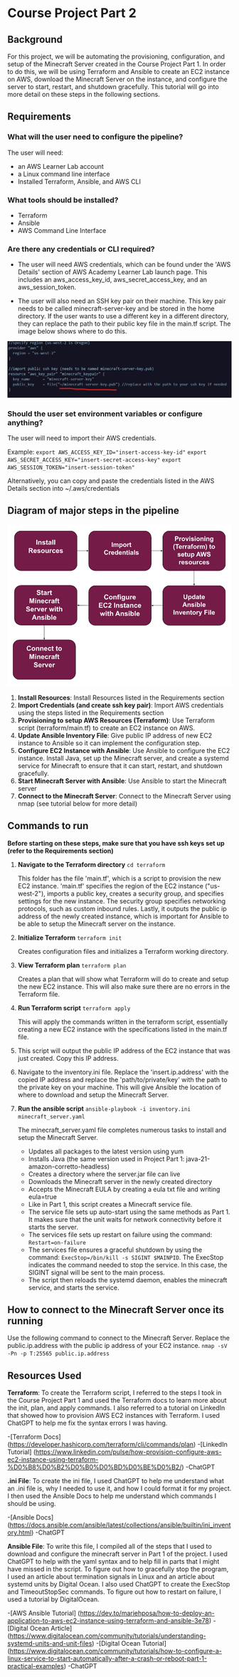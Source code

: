 # Course Project Part 2

## Background

For this project, we will be automating the provisioning, configuration, and setup of the Minecraft Server created in the Course Project Part 1. In order to do this, we will be using Terraform and Ansible to create an EC2 instance on AWS, download the Minecraft Server on the instance, and configure the server to start, restart, and shutdown gracefully. This tutorial will go into more detail on these steps in the following sections.

## Requirements

### What will the user need to configure the pipeline?

The user will need:

- an AWS Learner Lab account
- a Linux command line interface
- Installed Terraform, Ansible, and AWS CLI

### What tools should be installed?

- Terraform
- Ansible
- AWS Command Line Interface

### Are there any credentials or CLI required?

- The user will need AWS credentials, which can be found under the 'AWS Details' section of AWS Academy Learner Lab launch page. This includes an aws_access_key_id, aws_secret_access_key, and an aws_session_token.

- The user will also need an SSH key pair on their machine. This key pair needs to be called minecraft-server-key and be stored in the home directory. If the user wants to use a different key in a different directory, they can replace the path to their public key file in the main.tf script. The image below shows where to do this.

![pipeline_diagram](/images/ssh_key_path.png)

### Should the user set environment variables or configure anything?

The user will need to import their AWS credentials.

Example:
`export AWS_ACCESS_KEY_ID="insert-access-key-id"`
`export AWS_SECRET_ACCESS_KEY="insert-secret-access-key"`
`export AWS_SESSION_TOKEN="insert-session-token"`

Alternatively, you can copy and paste the credentials listed in the AWS Details section into ~/.aws/credentials

## Diagram of major steps in the pipeline

![pipeline_diagram](/images/pipeline_diagram.png)

1. **Install Resources**: Install Resources listed in the Requirements section
2. **Import Credentials (and create ssh key pair)**: Import AWS credentials using the steps listed in the Requirements section
3. **Provisioning to setup AWS Resources (Terraform)**: Use Terraform script (terraform/main.tf) to create an EC2 instance on AWS.
4. **Update Ansible Inventory File**: Give public IP address of new EC2 instance to Ansible so it can implement the configuration step.
5. **Configure EC2 Instance with Ansible**: Use Ansible to configure the EC2 instance. Install Java, set up the Minecraft server, and create a systemd service for Minecraft to ensure that it can start, restart, and shutdown gracefully.
6. **Start Minecraft Server with Ansible**: Use Ansible to start the Minecraft server
7. **Connect to the Minecraft Server**: Connect to the Minecraft Server using nmap (see tutorial below for more detail)

## Commands to run

**Before starting on these steps, make sure that you have ssh keys set up (refer to the Requirements section)**

1. **Navigate to the Terraform directory**
   `cd terraform`

   This folder has the file 'main.tf', which is a script to provision the new EC2 instance. 'main.tf' specifies the region of the EC2 instance ("us-west-2"), imports a public key, creates a security group, and specifies settings for the new instance. The security group specifies networking protocols, such as custom inbound rules. Lastly, it outputs the public ip address of the newly created instance, which is important for Ansible to be able to setup the Minecraft server on the instance.

2. **Initialize Terraform**
   `terraform init`

   Creates configuration files and initializes a Terraform working directory.

3. **View Terraform plan**
   `terraform plan`

   Creates a plan that will show what Terraform will do to create and setup the new EC2 instance. This will also make sure there are no errors in the Terraform file.

4. **Run Terraform script**
   `terraform apply`

   This will apply the commands written in the terraform script, essentially creating a new EC2 instance with the specifications listed in the main.tf file.

5. This script will output the public IP address of the EC2 instance that was just created. Copy this IP address.

6. Navigate to the inventory.ini file. Replace the 'insert.ip.address' with the copied IP address and replace the 'path/to/private/key' with the path to the private key on your machine. This will give Ansible the location of where to download and setup the Minecraft Server.
7. **Run the ansible script**
   `ansible-playbook -i inventory.ini minecraft_server.yaml`

   The minecraft_server.yaml file completes numerous tasks to install and setup the Minecraft Server.

   - Updates all packages to the latest version using yum
   - Installs Java (the same version used in Project Part 1: java-21-amazon-corretto-headless)
   - Creates a directory where the server.jar file can live
   - Downloads the Minecraft server in the newly created directory
   - Accepts the Minecraft EULA by creating a eula txt file and writing eula=true
   - Like in Part 1, this script creates a Minecraft service file.
   - The service file sets up auto-start using the same methods as Part 1. It makes sure that the unit waits for network connectivity before it starts the server.
   - The services file sets up restart on failure using the command: `Restart=on-failure`
   - The services file ensures a graceful shutdown by using the command: `ExecStop=/bin/kill -s SIGINT $MAINPID`. The ExecStop indicates the command needed to stop the service. In this case, the SIGINT signal will be sent to the main process.
   - The script then reloads the systemd daemon, enables the minecraft service, and starts the service.

## How to connect to the Minecraft Server once its running

Use the following command to connect to the Minecraft Server. Replace the public.ip.address with the public ip address of your EC2 instance.
`nmap -sV -Pn -p T:25565 public.ip.address`

## Resources Used

**Terraform**: To create the Terraform script, I referred to the steps I took in the Course Project Part 1 and used the Terraform docs to learn more about the init, plan, and apply commands. I also referred to a tutorial on LinkedIn that showed how to provision AWS EC2 instances with Terraform. I used ChatGPT to help me fix the syntax errors I was having.

-[Terraform Docs] (https://developer.hashicorp.com/terraform/cli/commands/plan) -[LinkedIn Tutorial] (https://www.linkedin.com/pulse/how-provision-configure-aws-ec2-instance-using-terraform-%D0%B8%D0%B2%D0%B0%D0%BD%D0%BE%D0%B2/)
-ChatGPT

**.ini File**: To create the ini file, I used ChatGPT to help me understand what an .ini file is, why I needed to use it, and how I could format it for my project. I then used the Ansible Docs to help me understand which commands I should be using.

-[Ansible Docs] (https://docs.ansible.com/ansible/latest/collections/ansible/builtin/ini_inventory.html)
-ChatGPT

**Ansible File**: To write this file, I compiled all of the steps that I used to download and configure the minecraft server in Part 1 of the project. I used ChatGPT to help with the yaml syntax and to help fill in parts that I might have missed in the script. To figure out how to gracefully stop the program, I used an article about termination signals in Linux and an article about systemd units by Digital Ocean. I also used ChatGPT to create the ExecStop and TimeoutStopSec commands. To figure out how to restart on failure, I used a tutorial by DigitalOcean.

-[AWS Ansible Tutorial] (https://dev.to/mariehposa/how-to-deploy-an-application-to-aws-ec2-instance-using-terraform-and-ansible-3e78) -[Digital Ocean Article] (https://www.digitalocean.com/community/tutorials/understanding-systemd-units-and-unit-files) -[Digital Ocean Tutorial] (https://www.digitalocean.com/community/tutorials/how-to-configure-a-linux-service-to-start-automatically-after-a-crash-or-reboot-part-1-practical-examples)
-ChatGPT
